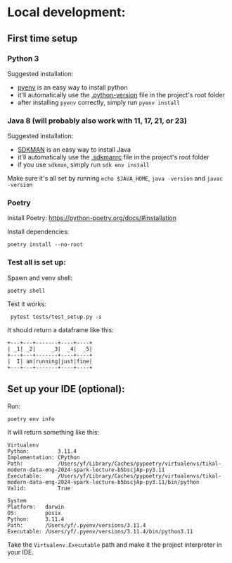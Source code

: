 # Local development:

## First time setup

### Python 3

Suggested installation:

- [pyenv](https://github.com/pyenv/pyenv) is an easy way to install python
- it'll automatically use the [.python-version](.python-version) file in the project's root folder
- after installing `pyenv` correctly, simply run `pyenv install`

### Java 8 (will probably also work with 11, 17, 21, or 23)

Suggested installation:

- [SDKMAN](https://sdkman.io/install) is an easy way to install Java
- it'll automatically use the [.sdkmanrc](.sdkmanrc) file in the project's root folder
- if you use `sdkman`, simply run `sdk env install`

Make sure it's all set by running `echo $JAVA_HOME`, `java -version` and `javac -version`

### Poetry

Install Poetry: https://python-poetry.org/docs/#installation

Install dependencies:

```
poetry install --no-root
```

### Test all is set up:

Spawn and venv shell:

```commandline
poetry shell
```

Test it works:

```commandline
 pytest tests/test_setup.py -s  
```

It should return a dataframe like this:

```
+---+---+-------+----+----+                                                     
| _1| _2|     _3|  _4|  _5|
+---+---+-------+----+----+
|  I| am|running|just|fine|
+---+---+-------+----+----+
```

## Set up your IDE (optional):

Run:

```commandline
poetry env info
```

It will return something like this:

```
Virtualenv
Python:         3.11.4
Implementation: CPython
Path:           /Users/yf/Library/Caches/pypoetry/virtualenvs/tikal-modern-data-eng-2024-spark-lecture-b5bscjAp-py3.11
Executable:     /Users/yf/Library/Caches/pypoetry/virtualenvs/tikal-modern-data-eng-2024-spark-lecture-b5bscjAp-py3.11/bin/python
Valid:          True

System
Platform:   darwin
OS:         posix
Python:     3.11.4
Path:       /Users/yf/.pyenv/versions/3.11.4
Executable: /Users/yf/.pyenv/versions/3.11.4/bin/python3.11
```

Take the `Virtualenv.Executable` path and make it the project interpreter in your IDE.







